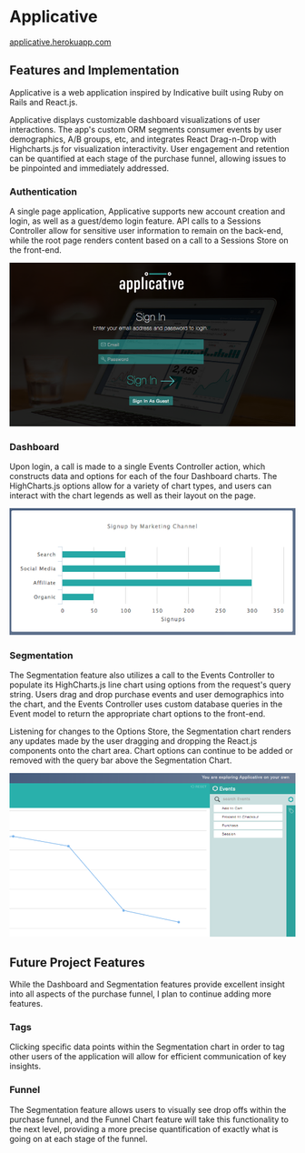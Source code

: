 # Applicative

[applicative.herokuapp.com][heroku]

[heroku]: http://applicative.herokuapp.com

## Features and Implementation

Applicative is a web application inspired by Indicative built using Ruby on Rails and React.js.

Applicative displays customizable dashboard visualizations of user interactions. The app's
custom ORM segments consumer events by user demographics, A/B groups, etc, and integrates
React Drag-n-Drop with Highcharts.js for visualization interactivity. User engagement and
retention can be quantified at each stage of the purchase funnel, allowing issues to be
pinpointed and immediately addressed.

### Authentication

A single page application, Applicative supports new account creation and login, as well
as a guest/demo login feature. API calls to a Sessions Controller allow for sensitive user
information to remain on the back-end, while the root page renders content based on a call
to a Sessions Store on the front-end.

![alt tag](docs/log.png)

### Dashboard

Upon login, a call is made to a single Events Controller action, which constructs data and
options for each of the four Dashboard charts. The HighCharts.js options allow for a variety
of chart types, and users can interact with the chart legends as well as their layout on
the page.

![alt tag](docs/dash.png)

### Segmentation

The Segmentation feature also utilizes a call to the Events Controller to populate its
HighCharts.js line chart using options from the request's query string. Users drag and drop
purchase events and user demographics into the chart, and the Events Controller uses custom
database queries in the Event model to return the appropriate chart options to the front-end.

Listening for changes to the Options Store, the Segmentation chart renders any updates made
by the user dragging and dropping the React.js components onto the chart area. Chart options can
continue to be added or removed with the query bar above the Segmentation Chart.

![alt tag](docs/seg.png)

## Future Project Features

While the Dashboard and Segmentation features provide excellent insight into all aspects
of the purchase funnel, I plan to continue adding more features.

### Tags

Clicking specific data points within the Segmentation chart in order to tag other users
of the application will allow for efficient communication of key insights.

### Funnel

The Segmentation feature allows users to visually see drop offs within the purchase funnel,
and the Funnel Chart feature will take this functionality to the next level, providing a more
precise quantification of exactly what is going on at each stage of the funnel.
